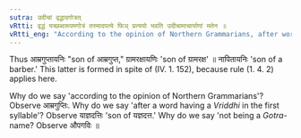 ```yaml
---
sutra: उदीचां वृद्धादगोत्रत्
vRtti: वृद्धं यच्छब्दरूपमगोत्रं तस्मादपत्ये फिञ् प्रत्ययो भवति उदीचामाचार्याणां मतेन ॥
vRtti_eng: "According to the opinion of Northern Grammarians, after words with a _Vriddhi_ in the first syllable, when it is not a _Gotra_-name, the affis '_phin_' is employed in the sense of a descendant."
---
```

Thus आम्रगुप्तायनिः "son of आम्रगुप्त," ग्रामरक्षायणिः 'son of ग्रामरक्ष' ॥ नापितायनिः 'son of a barber.' This latter is formed in spite of (IV. 1. 152), because rule (1. 4. 2) applies here.

Why do we say 'according to the opinion of Northern Grammarians'? Observe आम्रगुप्तिः. Why do we say 'after a word having a _Vriddhi_ in the first syllable'? Observe याज्ञदत्तिः 'son of यज्ञदत्त.' Why do we say 'not being a _Gotra_-name? Observe औपगविः ॥
